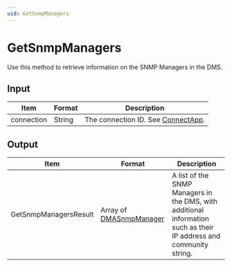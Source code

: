 ```yaml
---
uid: GetSnmpManagers
---
```


# GetSnmpManagers

Use this method to retrieve information on the SNMP Managers in the DMS.

## Input

| Item       | Format | Description                                                                      |
|------------|--------|----------------------------------------------------------------------------------|
| connection | String | The connection ID. See [ConnectApp](xref:ConnectApp). |

## Output

| Item | Format | Description |
|--|--|--|
| GetSnmpManagersResult | Array of [DMASnmpManager](xref:DMASnmpManager) | A list of the SNMP Managers in the DMS, with additional information such as their IP address and community string. |
